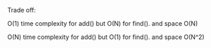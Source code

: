 Trade off:

O(1) time complexity for add() but O(N) for find(). and space O(N)

O(N) time complexity for add() but O(1) for find(). and space O(N^2)